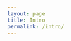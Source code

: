 ```yaml
---
layout: page
title: Intro
permalink: /intro/
---
```


<script src="https://cdn.jsdelivr.net/npm/mermaid/dist/mermaid.min.js">

## ~~Why~~ ~~Goal~~ Purpose
* Contribute / Give-back
* Document zts

```mermaid
graph TD;
A →B;
A →C;
B →D;
C →D;
```

```html
<div class="mermaid">
graph TD;
A-->B;
A-->C;
B-->D;
C-->D;
</div>
```
